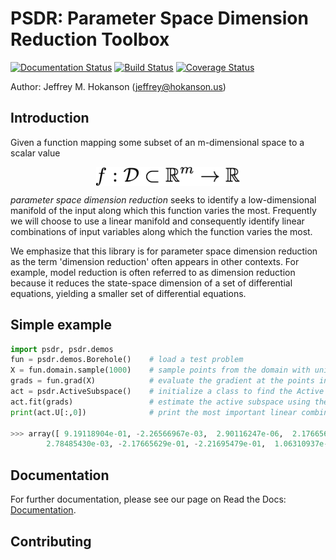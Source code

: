 # PSDR: Parameter Space Dimension Reduction Toolbox
[![Documentation Status](https://readthedocs.org/projects/psdr/badge/?version=latest)](https://psdr.readthedocs.io/en/latest/?badge=latest)
[![Build Status](https://travis-ci.org/jeffrey-hokanson/PSDR.svg?branch=master)](https://travis-ci.org/jeffrey-hokanson/PSDR)
[![Coverage Status](https://coveralls.io/repos/github/jeffrey-hokanson/PSDR/badge.svg?branch=master)](https://coveralls.io/github/jeffrey-hokanson/PSDR?branch=master)

Author: Jeffrey M. Hokanson (jeffrey@hokanson.us)


## Introduction
Given a function mapping some subset of an m-dimensional space to a scalar value
<p align="center">
<img src="eqn1.png" alt="f: D subset R^m to R" height="30" style="display: block; margin: 0 auto" />
</p>

*parameter space dimension reduction* seeks to identify a low-dimensional manifold
of the input along which this function varies the most.
Frequently we will choose to use a linear manifold
and consequently identify linear combinations of input variables along 
which the function varies the most.

We emphasize that this library is for parameter space dimension reduction
as the term 'dimension reduction' often appears in other contexts.
For example, model reduction is often referred to as dimension reduction
because it reduces the state-space dimension of a set of differential equations,
yielding a smaller set of differential equations.

## Simple example

```python
import psdr, psdr.demos
fun = psdr.demos.Borehole()    # load a test problem
X = fun.domain.sample(1000)    # sample points from the domain with uniform probabilty
grads = fun.grad(X)            # evaluate the gradient at the points in X
act = psdr.ActiveSubspace()    # initialize a class to find the Active Subspace
act.fit(grads)                 # estimate the active subspace using these Monte-Carlo samples
print(act.U[:,0])              # print the most important linear combination of variables

>>> array([ 9.19118904e-01, -2.26566967e-03,  2.90116247e-06,  2.17665629e-01,
        2.78485430e-03, -2.17665629e-01, -2.21695479e-01,  1.06310937e-01])
```


## Documentation
For further documentation, please see our page on Read the Docs:
[Documentation](https://psdr.readthedocs.io/en/latest/).


## Contributing




